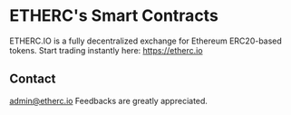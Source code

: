 # ETHERC's Smart Contracts

ETHERC.IO is a fully decentralized exchange for Ethereum ERC20-based tokens. Start trading instantly here: https://etherc.io

## Contact

admin@etherc.io Feedbacks are greatly appreciated.

